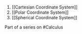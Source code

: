 1. [[Cartesian Coordinate System]]
2. [[Polar Coordinate System]]
3. [[Spherical Coordinate System]]

Part of a series on #Calculus 
